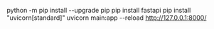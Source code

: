 python -m pip install --upgrade pip
pip install fastapi
pip install "uvicorn[standard]"
uvicorn main:app --reload
http://127.0.0.1:8000/

